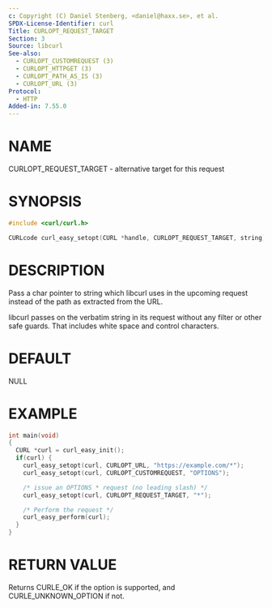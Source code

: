 ```yaml
---
c: Copyright (C) Daniel Stenberg, <daniel@haxx.se>, et al.
SPDX-License-Identifier: curl
Title: CURLOPT_REQUEST_TARGET
Section: 3
Source: libcurl
See-also:
  - CURLOPT_CUSTOMREQUEST (3)
  - CURLOPT_HTTPGET (3)
  - CURLOPT_PATH_AS_IS (3)
  - CURLOPT_URL (3)
Protocol:
  - HTTP
Added-in: 7.55.0
---
```


# NAME

CURLOPT_REQUEST_TARGET - alternative target for this request

# SYNOPSIS

~~~c
#include <curl/curl.h>

CURLcode curl_easy_setopt(CURL *handle, CURLOPT_REQUEST_TARGET, string);
~~~

# DESCRIPTION

Pass a char pointer to string which libcurl uses in the upcoming request
instead of the path as extracted from the URL.

libcurl passes on the verbatim string in its request without any filter or
other safe guards. That includes white space and control characters.

# DEFAULT

NULL

# EXAMPLE

~~~c
int main(void)
{
  CURL *curl = curl_easy_init();
  if(curl) {
    curl_easy_setopt(curl, CURLOPT_URL, "https://example.com/*");
    curl_easy_setopt(curl, CURLOPT_CUSTOMREQUEST, "OPTIONS");

    /* issue an OPTIONS * request (no leading slash) */
    curl_easy_setopt(curl, CURLOPT_REQUEST_TARGET, "*");

    /* Perform the request */
    curl_easy_perform(curl);
  }
}
~~~

# RETURN VALUE

Returns CURLE_OK if the option is supported, and CURLE_UNKNOWN_OPTION if not.
